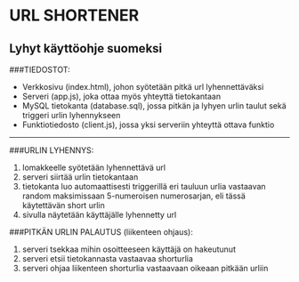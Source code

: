 # URL SHORTENER

## Lyhyt käyttöohje suomeksi

###TIEDOSTOT:
- Verkkosivu (index.html), johon syötetään pitkä url lyhennettäväksi<br>
- Serveri (app.js), joka ottaa myös yhteyttä tietokantaan<br>
- MySQL tietokanta (database.sql), jossa pitkän ja lyhyen urlin taulut sekä triggeri urlin lyhennykseen<br>
- Funktiotiedosto (client.js), jossa yksi serveriin yhteyttä ottava funktio<br>

<hr>

###URLIN LYHENNYS: <br>
  1) lomakkeelle syötetään lyhennettävä url<br>
  2) serveri siirtää urlin tietokantaan<br>
  3) tietokanta luo automaattisesti triggerillä eri tauluun urlia vastaavan random maksimissaan 5-numeroisen numerosarjan, eli tässä 
  käytettävän short urlin<br>
  4) sivulla näytetään käyttäjälle lyhennetty url<br>

###PITKÄN URLIN PALAUTUS (liikenteen ohjaus): <br>
  1) serveri tsekkaa mihin osoitteeseen käyttäjä on hakeutunut<br>
  2) serveri etsii tietokannasta vastaavaa shorturlia<br>
  3) serveri ohjaa liikenteen shorturlia vastaavaan oikeaan pitkään urliin<br>
